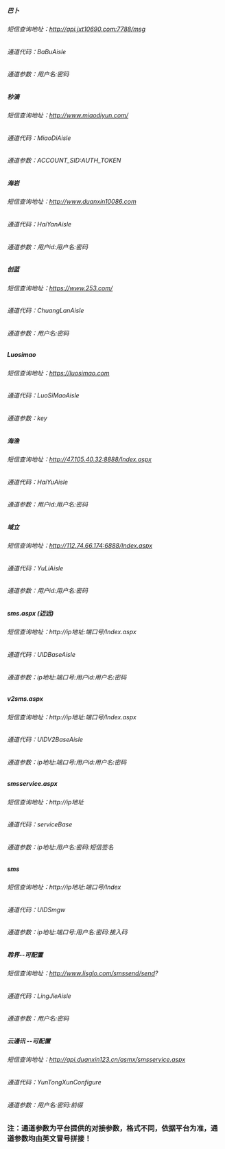 ##### 巴卜
###### 短信查询地址：http://api.jxt10690.com:7788/msg
###### 通道代码：BaBuAisle
###### 通道参数：用户名:密码

##### 秒滴
###### 短信查询地址：http://www.miaodiyun.com/
###### 通道代码：MiaoDiAisle
###### 通道参数：ACCOUNT_SID:AUTH_TOKEN

##### 海岩
###### 短信查询地址：http://www.duanxin10086.com
###### 通道代码：HaiYanAisle
###### 通道参数：用户id:用户名:密码

##### 创蓝
###### 短信查询地址：https://www.253.com/
###### 通道代码：ChuangLanAisle
###### 通道参数：用户名:密码

##### Luosimao
###### 短信查询地址：https://luosimao.com
###### 通道代码：LuoSiMaoAisle
###### 通道参数：key

##### 海渔
###### 短信查询地址：http://47.105.40.32:8888/Index.aspx
###### 通道代码：HaiYuAisle
###### 通道参数：用户id:用户名:密码

##### 域立
###### 短信查询地址：http://112.74.66.174:6888/Index.aspx
###### 通道代码：YuLiAisle
###### 通道参数：用户id:用户名:密码

##### sms.aspx (迈远)
###### 短信查询地址：http://ip地址:端口号/Index.aspx
###### 通道代码：UIDBaseAisle
###### 通道参数：ip地址:端口号:用户id:用户名:密码

##### v2sms.aspx
###### 短信查询地址：http://ip地址:端口号/Index.aspx
###### 通道代码：UIDV2BaseAisle
###### 通道参数：ip地址:端口号:用户id:用户名:密码

##### smsservice.aspx
###### 短信查询地址：http://ip地址
###### 通道代码：serviceBase
###### 通道参数：ip地址:用户名:密码:短信签名

##### sms
###### 短信查询地址：http://ip地址:端口号/Index
###### 通道代码：UIDSmgw
###### 通道参数：ip地址:端口号:用户名:密码:接入码

##### 聆界--可配置
###### 短信查询地址：http://www.lisglo.com/smssend/send?
###### 通道代码：LingJieAisle
###### 通道参数：用户名:密码

##### 云通讯 --可配置
###### 短信查询地址：http://api.duanxin123.cn/asmx/smsservice.aspx
###### 通道代码：YunTongXunConfigure
###### 通道参数：用户名:密码:前缀

### 注：通道参数为平台提供的对接参数，格式不同，依据平台为准，通道参数均由英文冒号拼接！
